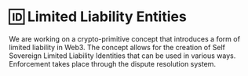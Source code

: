 # 🆔 Limited Liability Entities

We are working on a crypto-primitive concept that introduces a form of limited liability in Web3. The concept allows for the creation of Self Sovereign Limited Liability Identities that can be used in various ways. Enforcement takes place through the dispute resolution system.
